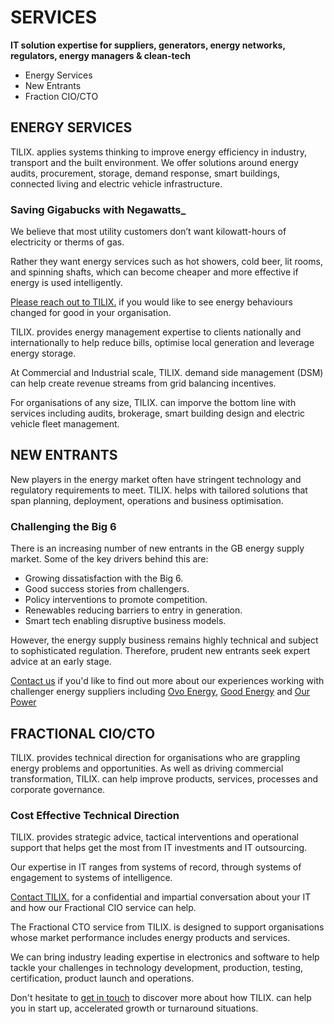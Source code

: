 # SERVICES
__IT solution expertise for suppliers, generators, energy networks, regulators, energy managers & clean-tech__

* Energy Services
* New Entrants
* Fraction CIO/CTO

## ENERGY SERVICES
TILIX. applies systems thinking to improve energy efficiency in industry, transport and the built environment. We offer solutions around energy audits, procurement, storage, demand response, smart buildings, connected living and electric vehicle infrastructure.

### Saving Gigabucks with Negawatts_
We believe that most utility customers don’t want kilowatt-hours of electricity or therms of gas.

Rather they want energy services such as hot showers, cold beer, lit rooms, and spinning shafts, which can become cheaper and more effective if energy is used intelligently. 

[Please reach out to TILIX.][1] if you would like to see energy behaviours changed for good in your organisation. 

TILIX. provides energy management expertise to clients nationally and internationally to help reduce bills, optimise local generation and leverage energy storage. 

At Commercial and Industrial scale, TILIX. demand side management (DSM) can help create revenue streams from grid balancing incentives. 

For organisations of any size, TILIX. can imporve the bottom line with services including audits, brokerage, smart building design and electric vehicle fleet management.

## NEW ENTRANTS
New players in the energy market often have stringent technology and regulatory requirements to meet. TILIX. helps with tailored solutions that span planning, deployment, operations and business optimisation.
### Challenging the Big 6
There is an increasing number of new entrants in the GB energy supply market. Some of the key drivers behind this are:

  * Growing dissatisfaction with the Big 6.
  * Good success stories from challengers.
  * Policy interventions to promote competition.
  * Renewables reducing barriers to entry in generation.
  * Smart tech enabling disruptive business models.

However, the energy supply business remains highly technical and subject to sophisticated regulation. Therefore, prudent new entrants seek expert advice at an early stage.

[Contact us](/#contact) if you'd like to find out more about our experiences working with challenger energy suppliers including [Ovo Energy][1], [Good Energy][2] and [Our Power][3]

## FRACTIONAL CIO/CTO
TILIX. provides technical direction for organisations who are grappling energy problems and opportunities. As well as driving commercial transformation, TILIX. can help improve products, services, processes and corporate governance.

### Cost Effective Technical Direction
TILIX. provides strategic advice, tactical interventions and operational support that helps get the most from IT investments and IT outsourcing.

Our expertise in IT ranges from systems of record, through systems of engagement to systems of intelligence.

[Contact TILIX.](/#contact) for a confidential and impartial conversation about your IT and how our Fractional CIO service can help.

The Fractional CTO service from TILIX. is designed to support organisations whose market performance includes energy products and services.

We can bring industry leading expertise in electronics and software to help tackle your challenges in technology development, production, testing, certification, product launch and operations.

Don't hesitate to [get in touch](/#contact) to discover more about how TILIX. can help you in start up, accelerated growth or turnaround situations.

[1]: www.ovoenergy.com
[2]: www.goodenergy.co.uk
[3]: www.ourpower.co.uk
